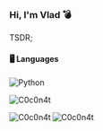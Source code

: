 
### Hi, I'm Vlad :bomb:

TSDR;

#### 🖥️ Languages
![Python](https://img.shields.io/badge/lang-python-db4ddb?style=for-the-badge&logo=python&logoColor=white)

<p><img align="center" src="https://github-readme-stats.vercel.app/api?username=C0c0n4t-0&show_icons=true&locale=en&theme=synthwave&bg_color=00000000" alt="C0c0n4t" /></p>

<p><img align="left" src="https://github-readme-stats.vercel.app/api/top-langs?username=C0c0n4t-0&show_icons=true&locale=en&theme=synthwave&bg_color=00000000" alt="C0c0n4t" /></p>
 
<!-- <p><img align="center" src="https://github-readme-streak-stats.herokuapp.com/?user=C0c0n4t&theme=synthwave&bg_color=00000000" alt="streak" /></p> -->

 <p><img align="center" src="https://komarev.com/ghpvc/?username=C0c0n4t-0" alt="C0c0n4t" /></p>

<!--
#[![Top Langs](https://github-readme-stats.vercel.app/api/top-langs/?username=C0c0n4t&theme=synthwave)](https://github.com/anuraghazra/github-readme-stats) 

[![Lolitron's GitHub stats](https://github-readme-stats.vercel.app/api?username=C0c0n4t&theme=synthwave)](https://github.com/anuraghazra/github-readme-stats)
-->




